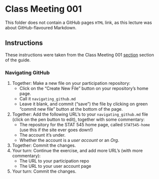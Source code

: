 # Class Meeting 001
This folder does not contain a GitHub pages `HTML` link, as this lecture was about GitHub-flavoured Markdown.

## Instructions
These instructions were taken from the Class Meeting 001 [section](https://stat545guidebook.netlify.com/introduction-to-stat-545-and-github.html) section of the guide.

### Navigating GitHub

1. Together: Make a new file on your participation repository:
    * Click on the “Create New File” button on your repository’s home page.
    * Call it `navigating_github.md`
    * Leave it blank, and commit (“save”) the file by clicking on green “commit new file” button at the bottom of the page.
1. Together: Add the following URL’s to your `navigating_github.md` file (click on the pen button to edit), together with some commentary:
    * The repository for the STAT 545 home page, called `STAT545-home` (use this if the site ever goes down!)
    * The account it’s under.
    * Whether the account is a _user account_ or an _Org_.
1. Together: Commit the changes.
1.  Your turn: Continue the exercise, and add more URL’s (with more commentary):
    * The URL to your participation repo
    * The URL to your user account page
1. Your turn: Commit the changes.
